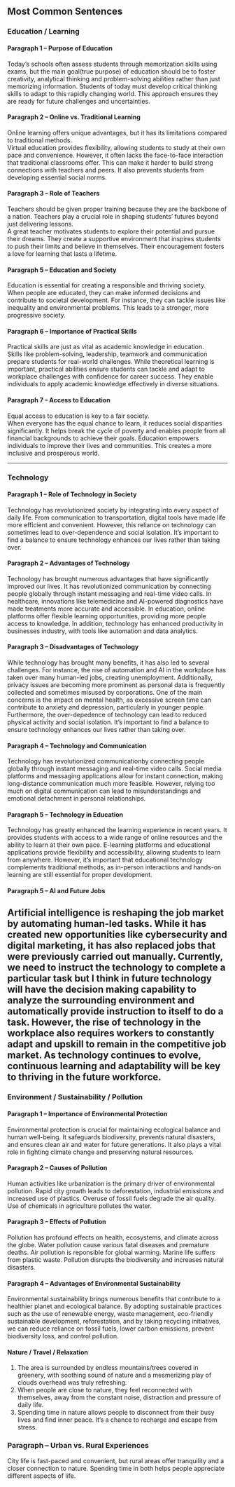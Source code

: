 ## Most Common Sentences

### Education / Learning
#### Paragraph 1 – Purpose of Education
Today’s schools often assess students through memorization skills using exams, but the main goal(true purpose) of education should be to foster creativity, analytical thinking and problem-solving abilities rather than just memorizing information. Students of today must develop critical thinking skills to adapt to this rapidly changing world. This approach ensures they are ready for future challenges and uncertainties.

#### Paragraph 2 – Online vs. Traditional Learning
Online learning offers unique advantages, but it has its limitations compared to traditional methods.  
Virtual education provides flexibility, allowing students to study at their own pace and convenience. However, it often lacks the face-to-face interaction that traditional classrooms offer. This can make it harder to build strong connections with teachers and peers. It also prevents students from developing essential social norms.

#### Paragraph 3 – Role of Teachers  
Teachers should be given proper training because they are the backbone of a nation. Teachers play a crucial role in shaping students’ futures beyond just delivering lessons.  
A great teacher motivates students to explore their potential and pursue their dreams. They create a supportive environment that inspires students to push their limits and believe in themselves. Their encouragement fosters a love for learning that lasts a lifetime. 

#### Paragraph 5 – Education and Society
Education is essential for creating a responsible and thriving society.  
When people are educated, they can make informed decisions and contribute to societal development. For instance, they can tackle issues like inequality and environmental problems. This leads to a stronger, more progressive society.

#### Paragraph 6 – Importance of Practical Skills 
Practical skills are just as vital as academic knowledge in education.  
Skills like problem-solving, leadership, teamwork and communication prepare students for real-world challenges. While theoretical learning is important, practical abilities ensure students can tackle and adapt to workplace challenges with confidence for career success. They enable individuals to apply academic knowledge effectively in diverse situations.

#### Paragraph 7 – Access to Education
Equal access to education is key to a fair society.  
When everyone has the equal chance to learn, it reduces social disparities significantly. It helps break the cycle of poverty and enables people from all financial backgrounds to achieve their goals. Education empowers individuals to improve their lives and communities. This creates a more inclusive and prosperous world.

---

### Technology

#### Paragraph 1 – Role of Technology in Society
Technology has revolutionized society by integrating into every aspect of daily life. From communication to transportation, digital tools have made life more efficient and convenient. However, this reliance on technology can sometimes lead to over-dependence and social isolation. It’s important to find a balance to ensure technology enhances our lives rather than taking over.

#### Paragraph 2 – Advantages of Technology
Technology has brought numerous advantages that have significantly improved our lives. It has revolutionized communication by connecting people globally through instant messaging and real-time video calls. In healthcare, innovations like telemedicine and AI-powered diagnostics have made treatments more accurate and accessible. In education, online platforms offer flexible learning opportunities, providing more people access to knowledge. In addition, technology has enhanced productivity in businesses industry, with tools like automation and data analytics.

#### Paragraph 3 – Disadvantages of Technology
While technology has brought many benefits, it has also led to several challenges. For instance, the rise of automation and AI in the workplace has taken over many human-led jobs, creating unemployment. Additionally, privacy issues are becoming more prominent as personal data is frequently collected and sometimes misused by corporations. One of the main concerns is the impact on mental health, as excessive screen time can contribute to anxiety and depression, particularly in younger people. Furthermore, the over-depedence of technology can lead to reduced physical activity and social isolation. It’s important to find a balance to ensure technology enhances our lives rather than taking over.

#### Paragraph 4 – Technology and Communication
Technology has revolutionized communicationby connecting people globally through instant messaging and real-time video calls. Social media platforms and messaging applications allow for instant connection, making long-distance communication much more feasible. However, relying too much on digital communication can lead to misunderstandings and emotional detachment in personal relationships.

#### Paragraph 5 – Technology in Education
Technology has greatly enhanced the learning experience in recent years. It provides students with access to a wide range of online resources and the ability to learn at their own pace. E-learning platforms and educational applications provide flexibility and accessibility, allowing students to learn from anywhere. However, it’s important that educational technology complements traditional methods, as in-person interactions and hands-on learning are still essential for proper development.

#### Paragraph 5 – AI and Future Jobs
Artificial intelligence is reshaping the job market by automating human-led tasks. While it has created new opportunities like cybersecurity and digital marketing, it has also replaced jobs that were previously carried out manually. Currently, we need to instruct the technology to complete a particular task but I think in future technology will have the decision making capability to analyze the surrounding environment and automatically provide instruction to itself to do a task. However, the rise of technology in the workplace also requires workers to constantly adapt and upskill to remain in the competitive job market. As technology continues to evolve, continuous learning and adaptability will be key to thriving in the future workforce.
---
### Environment / Sustainability / Pollution

#### Paragraph 1 – Importance of Environmental Protection
Environmental protection is crucial for maintaining ecological balance and human well-being.
It safeguards biodiversity, prevents natural disasters, and ensures clean air and water for future generations. It also plays a vital role in fighting climate change and preserving natural resources.

#### Paragraph 2 – Causes of Pollution
Human activities like urbanization is the primary driver of environmental pollution.
Rapid city growth leads to deforestation, industrial emissions and increased use of plastics. Overuse of fossil fuels degrade the air quality. Use of chemicals in agriculture pollutes the water.

#### Paragraph 3 – Effects of Pollution
Pollution has profound effects on health, ecosystems, and climate across the globe. Water pollution cause various fatal diseases and premature deaths. Air pollution is reponsible for global warming. Marine life suffers from plastic waste. Pollution disrupts the biodiversity and increases natural disasters.

#### Paragraph 4 – Advantages of Environmental Sustainability
Environmental sustainability brings numerous benefits that contribute to a healthier planet and ecological balance. By adopting sustainable practices such as the use of renewable energy, waste management, eco-friendly sustainable development, reforestation, and by taking recycling initiatives, we can reduce reliance on fossil fuels, lower carbon emissions, prevent biodiversity loss, and control pollution.








#### Nature / Travel / Relaxation
1. The area is surrounded by endless mountains/trees covered in greenery, with soothing sound of nature and a mesmerizing play of clouds overhead was truly refreshing.
2. When people are close to nature, they feel reconnected with themselves, away from the constant noise, distraction and pressure of daily life.
3. Spending time in nature allows people to disconnect from their busy lives and find inner peace. It’s a chance to recharge and escape from stress.

### Paragraph – Urban vs. Rural Experiences
City life is fast-paced and convenient, but rural areas offer tranquility and a closer connection to nature. Spending time in both helps people appreciate different aspects of life.

### 
